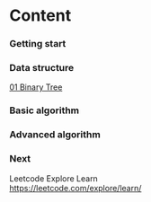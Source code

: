 # Content
### Getting start

### Data structure
[01 Binary Tree](https://github.com/AuroraRW/Algorithm-Leetcode/tree/master/AlgorithmPattern/01BinaryTree)
### Basic algorithm

### Advanced algorithm

### Next
Leetcode Explore Learn  
https://leetcode.com/explore/learn/

